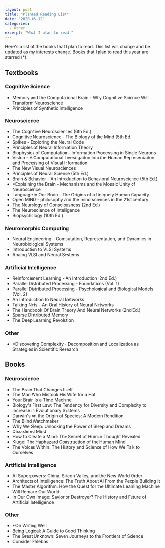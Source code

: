 ```yaml
---
layout: post
title: "Planned Reading List"
date: "2020-06-12"
categories:
  - Other
excerpt: "What I plan to read."
---
```


Here's a list of the books that I plan to read. This list will change and be updated as my interests change. Books that I plan to read this year are starred (*).

## Textbooks

### Cognitive Science

- Memory and the Computational Brain - Why Cognitive Science Will Transform Neuroscience
- Principles of Synthetic Intelligence

### Neuroscience

- The Cognitive Neurosciences (6th Ed.)
- Cognitive Neuroscience - The Biology of the Mind (5th Ed.)
- Spikes - Exploring the Neural Code
- Principles of Neural Information Theory
- Biophysics of Computation - Information Processing in Single Neurons
- Vision - A Computational Investigation into the Human Representation and Processing of Visual Information
- The New Visual Neurosciences
- Principles of Neural Science (5th Ed.)
- Brain & Behavior - An Introduction to Behavioral Neuroscience (5th Ed.)
- *Explaining the Brain - Mechanisms and the Mosaic Unity of Neuroscience
- Language in Our Brain - The Origins of a Uniquely Human Capacity
- Open MIND - philosophy and the mind sciences in the 21st century
- The Neurology of Consciousness (2nd Ed.)
- The Neuroscience of Intelligence
- Biopsychology (10th Ed.)

### Neuromorphic Computing

- Neural Engineering - Computation, Representation, and Dynamics in Neurobiological Systems
- Introduction to VLSI Systems
- Analog VLSI and Neural Systems

### Artificial Intelligence

- Reinforcement Learning - An Introduction (2nd Ed.)
- Parallel Distributed Processing - Foundations (Vol. 1)
- Parallel Distributed Processing - Psychological and Biological Models (Vol. 2)
- An Introduction to Neural Networks
- Talking Nets - An Oral History of Neural Networks
- The Handbook Of Brain Theory And Neural Networks (2nd Ed.)
- Sparse Distributed Memory
- The Deep Learning Revolution

### Other

- *Discovering Complexity - Decomposition and Localization as Strategies in Scientific Research

## Books

### Neuroscience

- The Brain That Changes Itself
- The Man Who Mistook His Wife for a Hat
- Your Brain Is a Time Machine
- Biology's First Law: The Tendency for Diversity and Complexity to Increase in Evolutionary Systems
- Darwin's on the Origin of Species: A Modern Rendition
- The Blind Watchmaker
- Why We Sleep: Unlocking the Power of Sleep and Dreams
- Disordered Mind
- How to Create a Mind: The Secret of Human Thought Revealed
- Kluge: The Haphazard Construction of the Human Mind
- The Voices Within: The History and Science of How We Talk to Ourselves

### Artificial Intelligence

- AI Superpowers: China, Silicon Valley, and the New World Order
- Architects of Intelligence: The Truth About AI From the People Building It
- The Master Algorithm: How the Quest for the Ultimate Learning Machine Will Remake Our World
- In Our Own Image: Savior or Destroyer? The History and Future of Artificial Intelligence

### Other

- *On Writing Well
- Being Logical: A Guide to Good Thinking
- The Great Unknown: Seven Journeys to the Frontiers of Science
- Consider Phlebas
